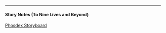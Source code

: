  --------------------------------------------------
 #### Story Notes (To Nine Lives and Beyond)

[Phosdex Storyboard](https://docs.google.com/presentation/d/1TQD1DVRlMJpxnCaOkmevCWgmiuqZhLSC_oPh3hW7efw/edit?usp=sharing)
